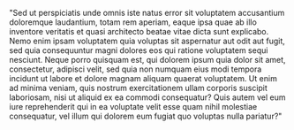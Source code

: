 "Sed ut perspiciatis unde omnis iste 
natus error sit voluptatem accusantium 
doloremque laudantium, totam rem aperiam, 
eaque ipsa quae ab illo inventore 
veritatis et quasi architecto beatae 
vitae dicta sunt explicabo. Nemo enim 
ipsam voluptatem quia voluptas sit 
aspernatur aut odit aut fugit, sed quia 
consequuntur magni dolores eos qui 
ratione voluptatem sequi nesciunt. Neque 
porro quisquam est, qui dolorem ipsum 
quia dolor sit amet, consectetur, 
adipisci velit, sed quia non numquam eius 
modi tempora incidunt ut labore et dolore 
magnam aliquam quaerat voluptatem. Ut 
enim ad minima veniam, quis nostrum 
exercitationem ullam corporis suscipit 
laboriosam, nisi ut aliquid ex ea commodi 
consequatur? Quis autem vel eum iure 
reprehenderit qui in ea voluptate velit 
esse quam nihil molestiae consequatur, 
vel illum qui dolorem eum fugiat quo 
voluptas nulla pariatur?"
